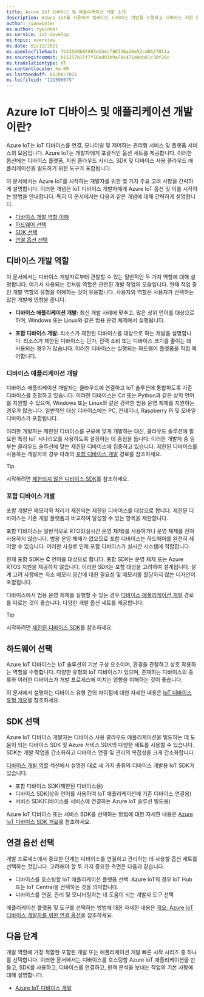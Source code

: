 ```yaml
---
title: Azure IoT 디바이스 및 애플리케이션 개발 소개
description: Azure IoT를 사용하여 임베디드 디바이스 개발을 수행하고 디바이스 지원 클라우드 애플리케이션을 빌드하는 방법을 알아봅니다.
author: ryanwinter
ms.author: rywinter
ms.service: iot-develop
ms.topic: overview
ms.date: 01/11/2021
ms.openlocfilehash: 7b23569b07893ebbecf86336a40e52cd8627851a
ms.sourcegitcommit: b11257b15f7f16ed01b9a78c471debb81c30f20c
ms.translationtype: HT
ms.contentlocale: ko-KR
ms.lasthandoff: 06/08/2021
ms.locfileid: "111590075"
---
```

# <a name="what-is-azure-iot-device-and-application-development"></a>Azure IoT 디바이스 및 애플리케이션 개발이란?

Azure IoT는 IoT 디바이스를 연결, 모니터링 및 제어하는 관리형 서비스 및 플랫폼 서비스의 모음입니다. Azure IoT는 개발자에게 포괄적인 옵션 세트를 제공합니다. 이러한 옵션에는 디바이스 플랫폼, 지원 클라우드 서비스, SDK 및 디바이스 사용 클라우드 애플리케이션을 빌드하기 위한 도구가 포함됩니다.

이 문서에서는 Azure IoT를 시작하는 개발자를 위한 몇 가지 주요 고려 사항을 간략하게 설명합니다. 이러한 개념은 IoT 디바이스 개발자에게 Azure IoT 옵션 및 이를 시작하는 방법을 안내합니다. 특히 이 문서에서는 다음과 같은 개념에 대해 간략하게 설명합니다.
- [디바이스 개발 역할 이해](#device-development-roles)
- [하드웨어 선택](#choosing-your-hardware)
- [SDK 선택](#choosing-an-sdk)
- [연결 옵션 선택](#selecting-connection-options)

## <a name="device-development-roles"></a>디바이스 개발 역할
이 문서에서는 디바이스 개발자로부터 관찰할 수 있는 일반적인 두 가지 역할에 대해 설명합니다. 여기서 사용되는 것처럼 역할은 관련된 개발 작업의 모음입니다. 현재 작업 중인 개발 역할의 유형을 이해하는 것이 유용합니다. 사용자의 역할은 사용자가 선택하는 많은 개발에 영향을 줍니다.

* **디바이스 애플리케이션 개발:** 최신 개발 사례에 맞추고, 많은 상위 언어를 대상으로 하며, Windows 또는 Linux와 같은 범용 운영 체제에서 실행됩니다.

* **포함 디바이스 개발:** 리소스가 제한된 디바이스를 대상으로 하는 개발을 설명합니다. 리소스가 제한된 디바이스는 단가, 전력 소비 또는 디바이스 크기를 줄이는 데 사용되는 경우가 많습니다. 이러한 디바이스는 실행되는 하드웨어 플랫폼을 직접 제어합니다.

### <a name="device-application-development"></a>디바이스 애플리케이션 개발
디바이스 애플리케이션 개발자는 클라우드에 연결하고 IoT 솔루션에 통합하도록 기존 디바이스를 조정하고 있습니다. 이러한 디바이스는 C# 또는 Python과 같은 상위 언어를 지원할 수 있으며, Windows 또는 Linux와 같은 강력한 범용 운영 체제를 지원하는 경우가 많습니다. 일반적인 대상 디바이스에는 PC, 컨테이너, Raspberry Pi 및 모바일 디바이스가 포함됩니다. 

이러한 개발자는 제한된 디바이스를 규모에 맞게 개발하는 대신, 클라우드 솔루션에 필요한 특정 IoT 시나리오를 사용하도록 설정하는 데 중점을 둡니다. 이러한 개발자 중 일부는 클라우드 솔루션에 맞는 제한된 디바이스에 집중하고 있습니다. 제한된 디바이스를 사용하는 개발자의 경우 아래의 [ 포함 디바이스 개발](#embedded-device-development) 경로를 참조하세요.

> [!TIP]
> 시작하려면 [제한되지 않은 디바이스 SDK](about-iot-sdks.md#unconstrained-device-sdks)를 참조하세요.

### <a name="embedded-device-development"></a>포함 디바이스 개발
포함 개발은 메모리와 처리가 제한되는 제한된 디바이스를 대상으로 합니다. 제한된 디바이스는 기존 개발 플랫폼과 비교하여 달성할 수 있는 항목을 제한합니다.

포함 디바이스는 일반적으로 RTOS(실시간 운영 체제)를 사용하거나 운영 체제를 전혀 사용하지 않습니다. 범용 운영 체제가 없으므로 포함 디바이스는 하드웨어를 완전히 제어할 수 있습니다. 이러한 사실로 인해 포함 디바이스가 실시간 시스템에 적합합니다.

현재 포함 SDK는 **C** 언어를 대상으로 합니다. 포함 SDK는 운영 체제 또는 Azure RTOS 지원을 제공하지 않습니다. 이러한 SDK는 포함 대상을 고려하여 설계됩니다. 설계 고려 사항에는 최소 메모리 공간에 대한 필요성 및 메모리를 할당하지 않는 디자인이 포함됩니다.

디바이스에서 범용 운영 체제를 실행할 수 있는 경우 [디바이스 애플리케이션 개발](#device-application-development) 경로를 따르는 것이 좋습니다. 다양한 개발 옵션 세트를 제공합니다.

> [!TIP]
> 시작하려면 [제한된 디바이스 SDK](about-iot-sdks.md#constrained-device-sdks)를 참조하세요.

## <a name="choosing-your-hardware"></a>하드웨어 선택
Azure IoT 디바이스는 IoT 솔루션의 기본 구성 요소이며, 환경을 관찰하고 상호 작용하는 역할을 수행합니다. 다양한 유형의 IoT 디바이스가 있으며, 존재하는 디바이스의 종류와 이러한 디바이스가 개발 프로세스에 미치는 영향을 이해하는 것이 좋습니다.

이 문서에서 설명하는 디바이스 유형 간의 차이점에 대한 자세한 내용은 [IoT 디바이스 유형 개요](concepts-iot-device-types.md)를 참조하세요.

## <a name="choosing-an-sdk"></a>SDK 선택
Azure IoT 디바이스 개발자는 디바이스 사용 클라우드 애플리케이션을 빌드하는 데 도움이 되는 디바이스 SDK 및 Azure 서비스 SDK의 다양한 세트를 사용할 수 있습니다. SDK는 개발 작업을 간소화하고 디바이스 연결 및 관리의 복잡성을 크게 간소화합니다. 

[디바이스 개발 역할](#device-development-roles) 섹션에서 설명한 대로 세 가지 종류의 디바이스 개발용 IoT SDK가 있습니다.
- 포함 디바이스 SDK(제한된 디바이스용)
- 디바이스 SDK(상위 언어를 사용하여 IoT 애플리케이션에 기존 디바이스 연결용)
- 서비스 SDK(디바이스를 서비스에 연결하는 Azure IoT 솔루션 빌드용)

Azure IoT 디바이스 또는 서비스 SDK를 선택하는 방법에 대한 자세한 내용은 [Azure IoT 디바이스 SDK 개요](about-iot-sdks.md)를 참조하세요.

## <a name="selecting-connection-options"></a>연결 옵션 선택
개발 프로세스에서 중요한 단계는 디바이스를 연결하고 관리하는 데 사용할 옵션 세트를 선택하는 것입니다. 고려해야 할 두 가지 중요한 측면은 다음과 같습니다.
- 디바이스를 호스팅할 IoT 애플리케이션 플랫폼 선택. Azure IoT의 경우 IoT Hub 또는 IoT Central을 선택하는 것을 의미합니다.
- 디바이스를 연결, 관리 및 모니터링하는 데 도움이 되는 개발자 도구 선택

애플리케이션 플랫폼 및 도구를 선택하는 방법에 대한 자세한 내용은 [개요: Azure IoT 디바이스 개발자를 위한 연결 옵션](concepts-overview-connection-options.md)을 참조하세요.

## <a name="next-steps"></a>다음 단계
개발 역할에 가장 적합한 포함된 개발 또는 애플리케이션 개발 빠른 시작 시리즈 중 하나를 선택합니다. 이러한 문서에서는 디바이스를 호스팅할 Azure IoT 애플리케이션을 만들고, SDK를 사용하고, 디바이스를 연결하고, 원격 분석을 보내는 작업의 기본 사항에 대해 설명합니다.  
- [Azure IoT 디바이스 개발](index.yml)

